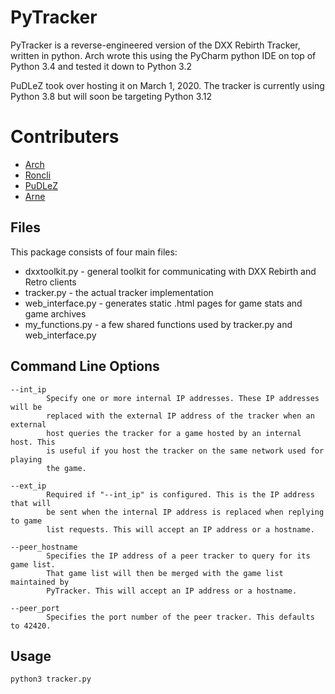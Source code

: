 PyTracker
=========
PyTracker is a reverse-engineered version of the DXX Rebirth Tracker, written in python. 
Arch wrote this using the PyCharm python IDE on top of Python 3.4 and tested it down to Python 3.2

PuDLeZ took over hosting it on March 1, 2020. The tracker is currently using Python 3.8 but will soon be targeting Python 3.12

Contributers
============
* [Arch](https://github.com/adam2104)
* [Roncli](https://github.com/roncli)
* [PuDLeZ](https://github.com/pudlez)
* [Arne](https://github.com/arbruijn)


Files
-----
This package consists of four main files:

*    dxxtoolkit.py - general toolkit for communicating with DXX Rebirth and Retro clients
*    tracker.py - the actual tracker implementation
*    web_interface.py - generates static .html pages for game stats and game archives
*    my_functions.py - a few shared functions used by tracker.py and web_interface.py

Command Line Options
--------------------

```
--int_ip
        Specify one or more internal IP addresses. These IP addresses will be 
        replaced with the external IP address of the tracker when an external 
        host queries the tracker for a game hosted by an internal host. This 
        is useful if you host the tracker on the same network used for playing 
        the game.

--ext_ip
        Required if "--int_ip" is configured. This is the IP address that will 
        be sent when the internal IP address is replaced when replying to game 
        list requests. This will accept an IP address or a hostname.

--peer_hostname
        Specifies the IP address of a peer tracker to query for its game list. 
        That game list will then be merged with the game list maintained by 
        PyTracker. This will accept an IP address or a hostname.

--peer_port
        Specifies the port number of the peer tracker. This defaults to 42420.
```

Usage
-----
```
python3 tracker.py
```
